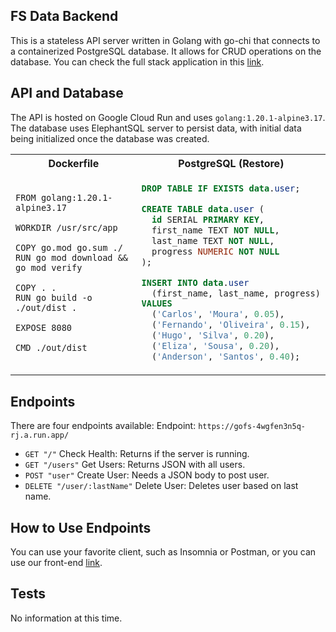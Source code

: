 ## FS Data Backend

This is a stateless API server written in Golang with go-chi that connects to a containerized PostgreSQL database. It allows for CRUD operations on the database.
You can check the full stack application in this [link](https://fsstack.netlify.app/).

## API and Database

The API is hosted on Google Cloud Run and uses `golang:1.20.1-alpine3.17`. The database uses ElephantSQL server to persist data, with initial data being initialized once the database was created.

<table align="center">
<tr>
<th>Dockerfile</th>
<th>PostgreSQL (Restore)</th>
</tr>
<tr>
<td>

```
FROM golang:1.20.1-alpine3.17

WORKDIR /usr/src/app

COPY go.mod go.sum ./
RUN go mod download && go mod verify

COPY . .
RUN go build -o ./out/dist .

EXPOSE 8080

CMD ./out/dist
```

</td>
<td>

```sql
DROP TABLE IF EXISTS data.user;

CREATE TABLE data.user (
  id SERIAL PRIMARY KEY,
  first_name TEXT NOT NULL,
  last_name TEXT NOT NULL,
  progress NUMERIC NOT NULL
);

INSERT INTO data.user
  (first_name, last_name, progress)
VALUES
  ('Carlos', 'Moura', 0.05),
  ('Fernando', 'Oliveira', 0.15),
  ('Hugo', 'Silva', 0.20),
  ('Eliza', 'Sousa', 0.20),
  ('Anderson', 'Santos', 0.40);
```

</td>
</tr>
</table>

## Endpoints

There are four endpoints available:
Endpoint: `https://gofs-4wgfen3n5q-rj.a.run.app/`

- `GET "/"` Check Health: Returns if the server is running.
- `GET "/users"` Get Users: Returns JSON with all users.
- `POST "user"` Create User: Needs a JSON body to post user.
- `DELETE "/user/:lastName"` Delete User: Deletes user based on last name.

## How to Use Endpoints

You can use your favorite client, such as Insomnia or Postman, or you can use our front-end [link](https://fsstack.netlify.app/).

## Tests

No information at this time.

